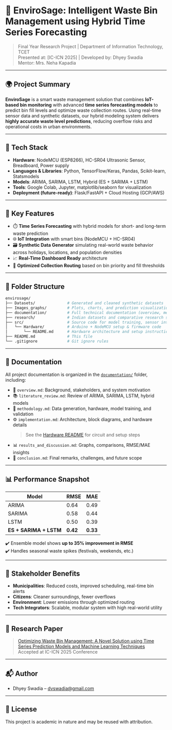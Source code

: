 # 🧠 EnviroSage: Intelligent Waste Bin Management using Hybrid Time Series Forecasting

> Final Year Research Project | Department of Information Technology, TCET  
> Presented at: [IC-ICN 2025] | Developed by: Dhyey Swadia  
> Mentor: Mrs. Neha Kapadia  

---

## 🌍 Project Summary

**EnviroSage** is a smart waste management solution that combines **IoT-based bin monitoring** with advanced **time series forecasting models** to predict bin fill levels and optimize waste collection routes. Using real-time sensor data and synthetic datasets, our hybrid modeling system delivers **highly accurate waste level predictions**, reducing overflow risks and operational costs in urban environments.

---

## 🔧 Tech Stack

- **Hardware**: NodeMCU (ESP8266), HC-SR04 Ultrasonic Sensor, Breadboard, Power supply
- **Languages & Libraries**: Python, TensorFlow/Keras, Pandas, Scikit-learn, Statsmodels
- **Models**: ARIMA, SARIMA, LSTM, Hybrid (ES + SARIMA + LSTM)
- **Tools**: Google Colab, Jupyter, matplotlib/seaborn for visualization
- **Deployment (future-ready)**: Flask/FastAPI + Cloud Hosting (GCP/AWS)

---

## 🧠 Key Features

- ⏱️ **Time Series Forecasting** with hybrid models for short- and long-term waste prediction  
- 🌐 **IoT Integration** with smart bins (NodeMCU + HC-SR04)  
- 🗃️ **Synthetic Data Generator** simulating real-world waste behavior across holidays, locations, and population densities  
- 📈 **Real-Time Dashboard Ready** architecture  
- 📍 **Optimized Collection Routing** based on bin priority and fill thresholds  

---

## 📂 Folder Structure

```bash
envirosage/
├── Datasets/              # Generated and cleaned synthetic datasets
├── Images_graphs/         # Plots, charts, and prediction visualizations
├── documentation/         # Full technical documentation (overview, methodology, etc.)
├── research/              # Indian datasets and comparative research scripts
├── src/                   # Source code for model training, sensor integration, APIs
│   └── Hardware/          # Arduino + NodeMCU setup & firmware code
│       └── README.md      # Hardware architecture and setup instructions
├── README.md              # This file
└── .gitignore             # Git ignore rules
```

---

## 📑 Documentation

All project documentation is organized in the [`documentation/`](documentation/) folder, including:

- 📘 `overview.md`: Background, stakeholders, and system motivation  
- 📚 `literature_review.md`: Review of ARIMA, SARIMA, LSTM, hybrid models  
- 🧪 `methodology.md`: Data generation, hardware, model training, and validation  
- ⚙️ `implementation.md`: Architecture, block diagrams, and hardware details  
  > See the [Hardware README](../src/Hardware/README.md) for circuit and setup steps  
- 📊 `results_and_discussion.md`: Graphs, comparisons, RMSE/MAE insights  
- 🏁 `conclusion.md`: Final remarks, challenges, and future scope

---

## 📊 Performance Snapshot

| Model              | RMSE   | MAE    |
|-------------------|--------|--------|
| ARIMA             | 0.64   | 0.49   |
| SARIMA            | 0.58   | 0.44   |
| LSTM              | 0.50   | 0.39   |
| **ES + SARIMA + LSTM** | **0.42** | **0.33** |

✔️ Ensemble model shows **up to 35% improvement in RMSE**  
✔️ Handles seasonal waste spikes (festivals, weekends, etc.)

---

## 🤝 Stakeholder Benefits

- **Municipalities**: Reduced costs, improved scheduling, real-time bin alerts  
- **Citizens**: Cleaner surroundings, fewer overflows  
- **Environment**: Lower emissions through optimized routing  
- **Tech Integrators**: Scalable, modular system with high real-world utility

---

## 📝 Research Paper

> [Optimizing Waste Bin Management: A Novel Solution using Time Series Prediction Models and Machine Learning Techniques](https://drive.google.com/file/d/1mxvJYfuszuP4fVpKGxoeNyA285Pr_oQN/view?usp=sharing)  
Accepted at IC-ICN 2025 Conference

---

## 📬 Author

- Dhyey Swadia – dvswadia@gmail.com  

---

## 📘 License

This project is academic in nature and may be reused with attribution.
